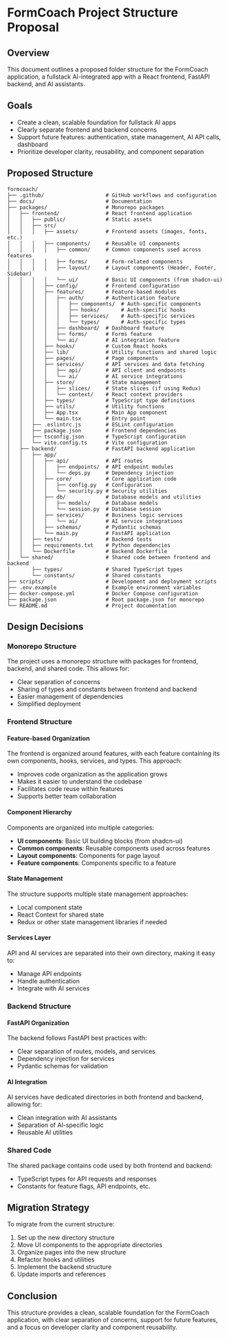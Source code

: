 # FormCoach Project Structure Proposal

## Overview
This document outlines a proposed folder structure for the FormCoach application, a fullstack AI-integrated app with a React frontend, FastAPI backend, and AI assistants.

## Goals
- Create a clean, scalable foundation for fullstack AI apps
- Clearly separate frontend and backend concerns
- Support future features: authentication, state management, AI API calls, dashboard
- Prioritize developer clarity, reusability, and component separation

## Proposed Structure

```
formcoach/
├── .github/                    # GitHub workflows and configuration
├── docs/                       # Documentation
├── packages/                   # Monorepo packages
│   ├── frontend/               # React frontend application
│   │   ├── public/             # Static assets
│   │   ├── src/
│   │   │   ├── assets/         # Frontend assets (images, fonts, etc.)
│   │   │   ├── components/     # Reusable UI components
│   │   │   │   ├── common/     # Common components used across features
│   │   │   │   ├── forms/      # Form-related components
│   │   │   │   ├── layout/     # Layout components (Header, Footer, Sidebar)
│   │   │   │   └── ui/         # Basic UI components (from shadcn-ui)
│   │   │   ├── config/         # Frontend configuration
│   │   │   ├── features/       # Feature-based modules
│   │   │   │   ├── auth/       # Authentication feature
│   │   │   │   │   ├── components/  # Auth-specific components
│   │   │   │   │   ├── hooks/       # Auth-specific hooks
│   │   │   │   │   ├── services/    # Auth-specific services
│   │   │   │   │   └── types/       # Auth-specific types
│   │   │   │   ├── dashboard/  # Dashboard feature
│   │   │   │   ├── forms/      # Forms feature
│   │   │   │   └── ai/         # AI integration feature
│   │   │   ├── hooks/          # Custom React hooks
│   │   │   ├── lib/            # Utility functions and shared logic
│   │   │   ├── pages/          # Page components
│   │   │   ├── services/       # API services and data fetching
│   │   │   │   ├── api/        # API client and endpoints
│   │   │   │   └── ai/         # AI service integrations
│   │   │   ├── store/          # State management
│   │   │   │   ├── slices/     # State slices (if using Redux)
│   │   │   │   └── context/    # React context providers
│   │   │   ├── types/          # TypeScript type definitions
│   │   │   ├── utils/          # Utility functions
│   │   │   ├── App.tsx         # Main App component
│   │   │   └── main.tsx        # Entry point
│   │   ├── .eslintrc.js        # ESLint configuration
│   │   ├── package.json        # Frontend dependencies
│   │   ├── tsconfig.json       # TypeScript configuration
│   │   └── vite.config.ts      # Vite configuration
│   ├── backend/                # FastAPI backend application
│   │   ├── app/
│   │   │   ├── api/            # API routes
│   │   │   │   ├── endpoints/  # API endpoint modules
│   │   │   │   └── deps.py     # Dependency injection
│   │   │   ├── core/           # Core application code
│   │   │   │   ├── config.py   # Configuration
│   │   │   │   └── security.py # Security utilities
│   │   │   ├── db/             # Database models and utilities
│   │   │   │   ├── models/     # Database models
│   │   │   │   └── session.py  # Database session
│   │   │   ├── services/       # Business logic services
│   │   │   │   └── ai/         # AI service integrations
│   │   │   ├── schemas/        # Pydantic schemas
│   │   │   └── main.py         # FastAPI application
│   │   ├── tests/              # Backend tests
│   │   ├── requirements.txt    # Python dependencies
│   │   └── Dockerfile          # Backend Dockerfile
│   └── shared/                 # Shared code between frontend and backend
│       ├── types/              # Shared TypeScript types
│       └── constants/          # Shared constants
├── scripts/                    # Development and deployment scripts
├── .env.example                # Example environment variables
├── docker-compose.yml          # Docker Compose configuration
├── package.json                # Root package.json for monorepo
└── README.md                   # Project documentation
```

## Design Decisions

### Monorepo Structure
The project uses a monorepo structure with packages for frontend, backend, and shared code. This allows for:
- Clear separation of concerns
- Sharing of types and constants between frontend and backend
- Easier management of dependencies
- Simplified deployment

### Frontend Structure

#### Feature-based Organization
The frontend is organized around features, with each feature containing its own components, hooks, services, and types. This approach:
- Improves code organization as the application grows
- Makes it easier to understand the codebase
- Facilitates code reuse within features
- Supports better team collaboration

#### Component Hierarchy
Components are organized into multiple categories:
- **UI components**: Basic UI building blocks (from shadcn-ui)
- **Common components**: Reusable components used across features
- **Layout components**: Components for page layout
- **Feature components**: Components specific to a feature

#### State Management
The structure supports multiple state management approaches:
- Local component state
- React Context for shared state
- Redux or other state management libraries if needed

#### Services Layer
API and AI services are separated into their own directory, making it easy to:
- Manage API endpoints
- Handle authentication
- Integrate with AI services

### Backend Structure

#### FastAPI Organization
The backend follows FastAPI best practices with:
- Clear separation of routes, models, and services
- Dependency injection for services
- Pydantic schemas for validation

#### AI Integration
AI services have dedicated directories in both frontend and backend, allowing for:
- Clean integration with AI assistants
- Separation of AI-specific logic
- Reusable AI utilities

### Shared Code
The shared package contains code used by both frontend and backend:
- TypeScript types for API requests and responses
- Constants for feature flags, API endpoints, etc.

## Migration Strategy
To migrate from the current structure:
1. Set up the new directory structure
2. Move UI components to the appropriate directories
3. Organize pages into the new structure
4. Refactor hooks and utilities
5. Implement the backend structure
6. Update imports and references

## Conclusion
This structure provides a clean, scalable foundation for the FormCoach application, with clear separation of concerns, support for future features, and a focus on developer clarity and component reusability.
